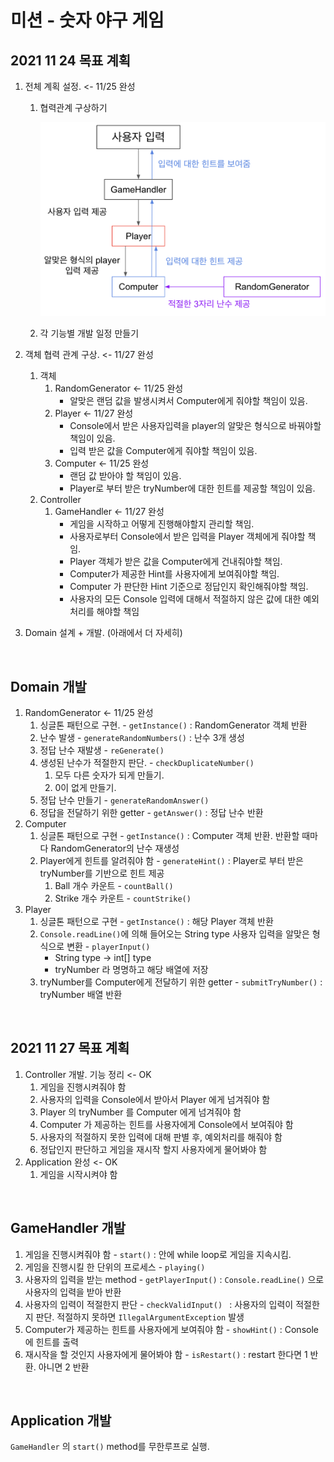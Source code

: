 # 미션 - 숫자 야구 게임

## 2021 11 24 목표 계획

1. 전체 계획 설정. <- 11/25 완성

   1. 협력관계 구상하기 

      ![wooteco1](https://github.com/xi-jjun/xi-jjun.github.io/blob/master/_posts/study/img/wooteco1.png?raw=True)

   2. 각 기능별 개발 일정 만들기

2. 객체 협력 관계 구상. <- 11/27 완성

   1. 객체
      1. RandomGenerator <- 11/25 완성
         - 알맞은 랜덤 값을 발생시켜서 Computer에게 줘야할 책임이 있음.
      2. Player <- 11/27 완성
         - Console에서 받은 사용자입력을 player의 알맞은 형식으로 바꿔야할 책임이 있음.
         - 입력 받은 값을 Computer에게 줘야할 책임이 있음.
      3. Computer <- 11/25 완성
         - 랜덤 값 받아야 할 책임이 있음.
         - Player로 부터 받은 tryNumber에 대한 힌트를 제공할 책임이 있음.
   2. Controller
      1. GameHandler <- 11/27 완성
         - 게임을 시작하고 어떻게 진행해야할지 관리할 책임.
         - 사용자로부터 Console에서 받은 입력을 Player 객체에게 줘야할 책임.
         - Player 객체가 받은 값을 Computer에게 건내줘야할 책임.
         - Computer가 제공한 Hint를 사용자에게 보여줘야할 책임.
         - Computer 가 판단한 Hint 기준으로 정답인지 확인해줘야할 책임.
         - 사용자의 모든 Console 입력에 대해서 적절하지 않은 값에 대한 예외처리를 해야할 책임

3. Domain 설계 + 개발. (아래에서 더 자세히)

<br>

## Domain 개발

1. RandomGenerator <- 11/25 완성
   1. 싱글톤 패턴으로 구현. - `getInstance()` : RandomGenerator 객체 반환
   2. 난수 발생 - `generateRandomNumbers()` : 난수 3개 생성
   3. 정답 난수 재발생 - `reGenerate()`
   4. 생성된 난수가 적절한지 판단. - `checkDuplicateNumber()`
      1. 모두 다른 숫자가 되게 만들기. 
      2. 0이 없게 만들기.
   5. 정답 난수 만들기 - `generateRandomAnswer()`
   6. 정답을 전달하기 위한 getter - `getAnswer()` : 정답 난수 반환
2. Computer
   1. 싱글톤 패턴으로 구현 - `getInstance()` : Computer 객체 반환. 반환할 때마다 RandomGenerator의 난수 재생성
   2. Player에게 힌트를 알려줘야 함 - `generateHint()` : Player로 부터 받은 tryNumber를 기반으로 힌트 제공
      1. Ball 개수 카운트 - `countBall()` 
      2. Strike 개수 카운트 - `countStrike()`
3. Player
   1. 싱글톤 패턴으로 구현 - `getInstance()` : 해당 Player 객체 반환
   2. `Console.readLine()`에 의해 들어오는 String type 사용자 입력을 알맞은 형식으로 변환 - `playerInput()`
      - String type → int[] type
      - tryNumber 라 명명하고 해당 배열에 저장
   3. tryNumber를 Computer에게 전달하기 위한 getter - `submitTryNumber()` : tryNumber 배열 반환

<br>

## 2021 11 27 목표 계획

1. Controller 개발. 기능 정리 <- OK
   1. 게임을 진행시켜줘야 함
   2. 사용자의 입력을 Console에서 받아서 Player 에게 넘겨줘야 함
   3. Player 의 tryNumber 를 Computer 에게 넘겨줘야 함
   4. Computer 가 제공하는 힌트를 사용자에게 Console에서 보여줘야 함
   5. 사용자의 적절하지 못한 입력에 대해 판별 후, 예외처리를 해줘야 함
   6. 정답인지 판단하고 게임을 재시작 할지 사용자에게 물어봐야 함
2. Application 완성 <- OK
   1. 게임을 시작시켜야 함

<br>

## GameHandler 개발

1. 게임을 진행시켜줘야 함 - `start()` : 안에 while loop로 게임을 지속시킴.
2. 게임을 진행시킬 한 단위의 프로세스 - `playing()` 
3. 사용자의 입력을 받는 method - `getPlayerInput()` : `Console.readLine()` 으로 사용자의 입력을 받아 반환
4. 사용자의 입력이 적절한지 판단 - `checkValidInput() ` : 사용자의 입력이 적절한지 판단. 적절하지 못하면 `IllegalArgumentException` 발생
5. Computer가 제공하는 힌트를 사용자에게 보여줘야 함 - `showHint()` : Console에 힌트를 출력
6. 재시작을 할 것인지 사용자에게 물어봐야 함 - `isRestart()` : restart 한다면 1 반환. 아니면 2 반환

<br>

## Application 개발

`GameHandler` 의 `start()` method를 무한루프로 실행.

